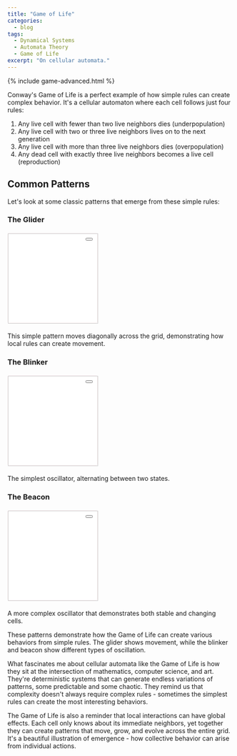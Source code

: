 ```yaml
---
title: "Game of Life"
categories:
  - blog
tags:
  - Dynamical Systems
  - Automata Theory
  - Game of Life
excerpt: "On cellular automata."
---
```


{% include game-advanced.html %}

Conway's Game of Life is a perfect example of how simple rules can create complex behavior. It's a cellular automaton where each cell follows just four rules:

1. Any live cell with fewer than two live neighbors dies (underpopulation)
2. Any live cell with two or three live neighbors lives on to the next generation
3. Any live cell with more than three live neighbors dies (overpopulation)
4. Any dead cell with exactly three live neighbors becomes a live cell (reproduction)

## Common Patterns

Let's look at some classic patterns that emerge from these simple rules:

### The Glider
<div class="game-container small-game">
  <canvas id="glider-canvas"></canvas>
  <button class="game-button" id="glider-btn"><i class="fas fa-pause"></i></button>
</div>

This simple pattern moves diagonally across the grid, demonstrating how local rules can create movement.

### The Blinker
<div class="game-container small-game">
  <canvas id="blinker-canvas"></canvas>
  <button class="game-button" id="blinker-btn"><i class="fas fa-pause"></i></button>
</div>

The simplest oscillator, alternating between two states.

### The Beacon
<div class="game-container small-game">
  <canvas id="beacon-canvas"></canvas>
  <button class="game-button" id="beacon-btn"><i class="fas fa-pause"></i></button>
</div>

A more complex oscillator that demonstrates both stable and changing cells.

<style>
.small-game {
  height: 200px;
  width: 200px;
  position: relative;
  margin: 20px 0;
  border: 1px solid rgba(211, 156, 164, 0.2);
  border-radius: 4px;
  background: #ffffff; /* Add background color for visibility */
}

.small-game canvas {
  position: absolute;
  top: 0;
  left: 0;
  width: 100%;
  height: 100%;
  opacity: 1;
  border: 1px solid #ccc; /* Add border for debugging */
}

.small-game .game-button {
  position: absolute;
  right: 10px;
  top: 10px;
  z-index: 1000;
}
</style>

<script>
document.addEventListener('DOMContentLoaded', () => {
  // Debug function to test canvas rendering
  function testCanvasRendering(canvasId) {
    const canvas = document.getElementById(canvasId);
    const ctx = canvas.getContext('2d');
    
    // Test draw a rectangle
    ctx.fillStyle = '#d39ca4';
    ctx.fillRect(0, 0, 50, 50);
    console.log(`Canvas ${canvasId} initialized:`, {
      width: canvas.width,
      height: canvas.height,
      context: !!ctx
    });
  }

  // Modified GameOfLife class initialization
  class GameOfLifeDemo extends GameOfLife {
    constructor(config) {
      super(config);
      console.log(`GameOfLife ${config.canvasId} initialized:`, {
        rows: this.rows,
        cols: this.cols,
        gridState: this.grid
      });
    }

    drawGrid() {
      console.log(`Drawing grid for ${this.config.canvasId}`);
      this.ctx.clearRect(0, 0, this.canvas.width, this.canvas.height);
      
      for (let i = 0; i < this.rows; i++) {
        for (let j = 0; j < this.cols; j++) {
          if (this.grid[i][j]) {
            const centerX = j * this.config.cellSize + this.config.cellSize/2;
            const centerY = i * this.config.cellSize + this.config.cellSize/2;
            
            // Debug: draw a simple square instead of heart for testing
            this.ctx.fillStyle = this.newCells.has(`${i},${j}`) ? 
              this.config.colors.newCell : 
              this.config.colors.cell;
            
            this.ctx.fillRect(
              centerX - this.config.cellSize/4,
              centerY - this.config.cellSize/4,
              this.config.cellSize/2,
              this.config.cellSize/2
            );
          }
        }
      }
    }
  }

  // Test canvas rendering first
  ['glider-canvas', 'blinker-canvas', 'beacon-canvas'].forEach(testCanvasRendering);

  // Create game instances with debug logging
  const glider = new GameOfLifeDemo({
    canvasId: 'glider-canvas',
    playPauseBtnId: 'glider-btn',
    cellSize: 20,
    updateInterval: 300,
    dimensions: { width: 200, height: 200 },
    colors: {
      cell: '#d39ca4',
      newCell: '#f54242'
    },
    initialPattern: [
      [0, 1, 0],
      [0, 0, 1],
      [1, 1, 1]
    ]
  });

  // Center the initial pattern
  const centerPattern = (pattern, rows, cols) => {
    const startRow = Math.floor((rows - pattern.length) / 2);
    const startCol = Math.floor((cols - pattern[0].length) / 2);
    const grid = Array(rows).fill().map(() => Array(cols).fill(false));
    
    for (let i = 0; i < pattern.length; i++) {
      for (let j = 0; j < pattern[0].length; j++) {
        if (pattern[i][j]) {
          grid[startRow + i][startCol + j] = true;
        }
      }
    }
    return grid;
  };

  // Override the createGrid method to center patterns
  GameOfLife.prototype.createGrid = function() {
    const pattern = this.config.initialPattern;
    const grid = centerPattern(pattern, this.rows, this.cols);
    return grid;
  };

  // Blinker configuration
  const blinker = new GameOfLifeDemo({
    canvasId: 'blinker-canvas',
    playPauseBtnId: 'blinker-btn',
    cellSize: 20,
    updateInterval: 300,
    dimensions: { width: 200, height: 200 },
    colors: {
      cell: '#d39ca4',
      newCell: '#f54242'
    },
    initialPattern: [
      [0, 0, 0],
      [1, 1, 1],
      [0, 0, 0]
    ]
  });

  // Beacon configuration
  const beacon = new GameOfLifeDemo({
    canvasId: 'beacon-canvas',
    playPauseBtnId: 'beacon-btn',
    cellSize: 20,
    updateInterval: 300,
    dimensions: { width: 200, height: 200 },
    colors: {
      cell: '#d39ca4',
      newCell: '#f54242'
    },
    initialPattern: [
      [1, 1, 0, 0],
      [1, 1, 0, 0],
      [0, 0, 1, 1],
      [0, 0, 1, 1]
    ]
  });
});
</script>

These patterns demonstrate how the Game of Life can create various behaviors from simple rules. The glider shows movement, while the blinker and beacon show different types of oscillation.

What fascinates me about cellular automata like the Game of Life is how they sit at the intersection of mathematics, computer science, and art. They're deterministic systems that can generate endless variations of patterns, some predictable and some chaotic. They remind us that complexity doesn't always require complex rules - sometimes the simplest rules can create the most interesting behaviors.

The Game of Life is also a reminder that local interactions can have global effects. Each cell only knows about its immediate neighbors, yet together they can create patterns that move, grow, and evolve across the entire grid. It's a beautiful illustration of emergence - how collective behavior can arise from individual actions.
